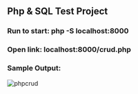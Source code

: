 ## Php & SQL Test Project

### Run to start: php -S localhost:8000
### Open link: localhost:8000/crud.php

### Sample Output:
![phpcrud](https://github.com/user-attachments/assets/f86969be-8864-4738-a6b0-f70b74ac8e9a)
